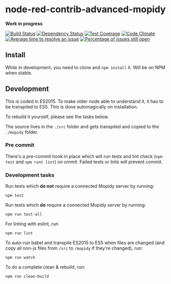 # node-red-contrib-advanced-mopidy

**Work in progress**

[![Build Status](https://travis-ci.org/emiloberg/node-red-contrib-advanced-mopidy.svg?branch=master)](https://travis-ci.org/emiloberg/node-red-contrib-advanced-mopidy)
[![Dependency Status](https://gemnasium.com/emiloberg/node-red-contrib-advanced-mopidy.svg)](https://gemnasium.com/emiloberg/node-red-contrib-advanced-mopidy)
[![Test Coverage](https://codeclimate.com/github/emiloberg/node-red-contrib-advanced-mopidy/badges/coverage.svg)](https://codeclimate.com/github/emiloberg/node-red-contrib-advanced-mopidy/coverage)
[![Code Climate](https://codeclimate.com/github/emiloberg/node-red-contrib-advanced-mopidy/badges/gpa.svg)](https://codeclimate.com/github/emiloberg/node-red-contrib-advanced-mopidy)
[![Average time to resolve an issue](http://isitmaintained.com/badge/resolution/emiloberg/node-red-contrib-advanced-mopidy.svg)](http://isitmaintained.com/project/emiloberg/node-red-contrib-advanced-mopidy "Average time to resolve an issue")
[![Percentage of issues still open](http://isitmaintained.com/badge/open/emiloberg/node-red-contrib-advanced-mopidy.svg)](http://isitmaintained.com/project/emiloberg/node-red-contrib-advanced-mopidy "Percentage of issues still open")

## Install
While in development, you need to clone and `npm install` it. Will be on NPM when stable.
    

## Development
This is coded in ES2015. To make older node able to understand it, it has to be transpiled to ES5. This is done automagically on installation.

To rebuild it yourself, please see the tasks below.

The source lives in the `./src` folder and gets transpiled and copied to the `./mopidy` folder.

### Pre commit
There's a pre-commit hook in place which will run tests and lint check (`npm test` and `npm runt lint`) on ommit. Failed tests or lints will prevent commit.

### Development tasks
Run tests which __do not__ require a connected Mopidy server by running:

```
npm test
```

Run tests which __do__ require a connected Mopidy server by running:

```
npm run test-all
```

For linting with eslint, run 

```
npm run lint
```

To auto-run babel and transpile ES2015 to ES5 when files are changed (and copy all non-js files from `/src` to `/mopidy` if they're changed), run:

```
npm run watch
```

To do a complete clean & rebuild, run:

```
npm run clean-build
```